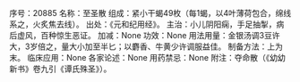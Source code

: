 序号：20885
名称：至圣散
组成：紧小干蝎49枚（每1蝎，以4叶薄荷包合，绵线系之，火炙焦去线）。
出处：《元和纪用经》。
主治：小儿阴阳痫，手足抽掣，病后虚风，百种惊生恶证。
加减：None
功效：None
用法用量：金银汤调3豆许大，3岁倍之，量大小加至半匕；以麝香、牛黄少许调服益佳。
制备方法：上为末。
临床应用：None
各家论述：None
用药禁忌：None
附注：夺命散（《幼幼新书》卷九引《谭氏殊圣》）。
